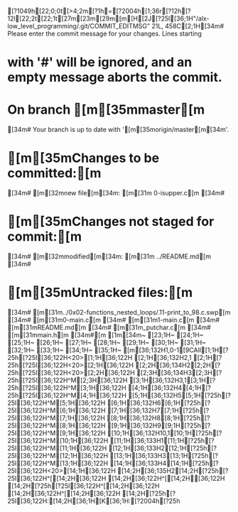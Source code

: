 [?1049h[22;0;0t[>4;2m[?1h=[?2004h[1;36r[?12h[?12l[22;2t[22;1t[27m[23m[29m[m[H[2J[?25l[36;1H"/alx-low_level_programming/.git/COMMIT_EDITMSG" 21L, 458C[2;1H[34m# Please enter the commit message for your changes. Lines starting
# with '#' will be ignored, and an empty message aborts the commit.
#
# On branch [m[35mmaster[m
[34m# Your branch is up to date with '[m[35morigin/master[m[34m'.
#
# [m[35mChanges to be committed:[m
[34m#       [m[32mnew file[m[34m: [m[31m  0-isupper.c[m
[34m#
# [m[35mChanges not staged for commit:[m
[34m#       [m[32mmodified[m[34m: [m[31m  ../README.md[m
[34m#
# [m[35mUntracked files:[m
[34m#       [m[31m../0x02-functions_nested_loops/.11-print_to_98.c.swp[m
[34m#       [m[31m0-main.c[m
[34m#       [m[31m1-main.c[m
[34m#       [m[31mREADME.md[m
[34m#       [m[31m_putchar.c[m
[34m#       [m[31mmain.h[m
[34m#[m
[1m[34m~                                                                                                                                                    [23;1H~                                                                                                                                                    [24;1H~                                                                                                                                                    [25;1H~                                                                                                                                                    [26;1H~                                                                                                                                                    [27;1H~                                                                                                                                                    [28;1H~                                                                                                                                                    [29;1H~                                                                                                                                                    [30;1H~                                                                                                                                                    [31;1H~                                                                                                                                                    [32;1H~                                                                                                                                                    [33;1H~                                                                                                                                                    [34;1H~                                                                                                                                                    [35;1H~                                                                                                                                                    [m[36;132H1,0-1[9CAll[1;1H[?25h[?25l[36;122H<20>[1;1H[36;122H    [2;1H[36;132H2,1  [2;1H[?25h[?25l[36;122H<20>[2;1H[36;122H    [2;2H[36;134H2[2;2H[?25h[?25l[36;122H<20>[2;2H[36;122H    [2;3H[36;134H3[2;3H[?25h[?25l[36;122H^M[2;3H[36;122H  [3;1H[36;132H3,1[3;1H[?25h[?25l[36;122H^M[3;1H[36;122H  [4;1H[36;132H4[4;1H[?25h[?25l[36;122H^M[4;1H[36;122H  [5;1H[36;132H5[5;1H[?25h[?25l[36;122H^M[5;1H[36;122H  [6;1H[36;132H6[6;1H[?25h[?25l[36;122H^M[6;1H[36;122H  [7;1H[36;132H7[7;1H[?25h[?25l[36;122H^M[7;1H[36;122H  [8;1H[36;132H8[8;1H[?25h[?25l[36;122H^M[8;1H[36;122H  [9;1H[36;132H9[9;1H[?25h[?25l[36;122H^M[9;1H[36;122H  [10;1H[36;132H10,1[10;1H[?25h[?25l[36;122H^M[10;1H[36;122H  [11;1H[36;133H1[11;1H[?25h[?25l[36;122H^M[11;1H[36;122H  [12;1H[36;133H2[12;1H[?25h[?25l[36;122H^M[12;1H[36;122H  [13;1H[36;133H3[13;1H[?25h[?25l[36;122H^M[13;1H[36;122H  [14;1H[36;133H4[14;1H[?25h[?25l[36;122H<20>[14;1H[36;122H    [14;2H[36;135H2[14;2H[?25h[?25l[36;122H^[[14;2H[36;122H  [14;2H[36;122H^[[14;2H[36;122H  [14;2H[?25h[?25l[36;122H^[[14;2H[36;122H  [14;2H[36;122H^[[14;2H[36;122H  [14;2H[?25h[?25l[36;122H:[14;2H[36;1H[K[36;1H:[?2004h[?25h